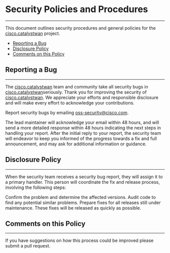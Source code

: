 # Security Policies and Procedures

---

This document outlines security procedures and general policies for the [cisco.catalystwan](https://sdwan-git.cisco.com/sdwan-tools/cisco.catalystwan) project.

- [Reporting a Bug](#reporting-a-bug)
- [Disclosure Policy](#disclosure-policy)
- [Comments on this Policy](#comments-on-this-policy)

## Reporting a Bug

---

The [cisco.catalystwan](https://sdwan-git.cisco.com/sdwan-tools/cisco.catalystwan) team and community take all security bugs in [cisco.catalystwan](https://sdwan-git.cisco.com/sdwan-tools/cisco.catalystwan)seriously. Thank you for improving the security of [cisco.catalystwan](https://sdwan-git.cisco.com/sdwan-tools/cisco.catalystwan). We appreciate your efforts and responsible disclosure and will make every effort to acknowledge your contributions.

Report security bugs by emailing oss-security@cisco.com.

The lead maintainer will acknowledge your email within 48 hours, and will send a more detailed response within 48 hours indicating the next steps in handling your report. After the initial reply to your report, the security team will endeavor to keep you informed of the progress towards a fix and full announcement, and may ask for additional information or guidance.

## Disclosure Policy

---

When the security team receives a security bug report, they will assign it to a primary handler. This person will coordinate the fix and release process, involving the following steps:

Confirm the problem and determine the affected versions.
Audit code to find any potential similar problems.
Prepare fixes for all releases still under maintenance. These fixes will be released as quickly as possible.

## Comments on this Policy

---

If you have suggestions on how this process could be improved please submit a pull request.
